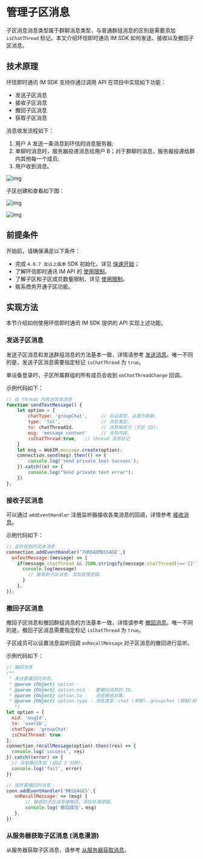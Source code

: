# 管理子区消息

<Toc />

子区消息消息类型属于群聊消息类型，与普通群组消息的区别是需要添加 `isChatThread` 标记。本文介绍环信即时通讯 IM SDK 如何发送、接收以及撤回子区消息。

## 技术原理

环信即时通讯 IM SDK 支持你通过调用 API 在项目中实现如下功能：

- 发送子区消息
- 接收子区消息
- 撤回子区消息
- 获取子区消息

消息收发流程如下：

1. 用户 A 发送一条消息到环信的消息服务器;
2. 单聊时消息时，服务器投递消息给用户 B；对于群聊时消息，服务器投递给群内其他每一个成员;
3. 用户收到消息。

![img](@static/images/android/sendandreceivemsg.png)

子区创建和查看如下图：

![img](@static/images/web/web_group_chat_chreat_new_thread_step_01.png)

![img](@static/images/web/web_group_chat_new_thread_created.png)

## 前提条件

开始前，请确保满足以下条件：

- 完成 `4.0.7 及以上版本` SDK 初始化，详见 [快速开始](quickstart.html)；
- 了解环信即时通讯 IM API 的 [使用限制](/product/limitation.html)。
- 了解子区和子区成员数量限制，详见 [使用限制](/product/limitation.html)。
- 联系商务开通子区功能。

## 实现方法

本节介绍如何使用环信即时通讯 IM SDK 提供的 API 实现上述功能。

### 发送子区消息

发送子区消息和发送群组消息的方法基本一致，详情请参考 [发送消息](message_send_receive.html)。唯一不同的是，发送子区消息需要指定标记 `isChatThread` 为 `true`。

单设备登录时，子区所属群组的所有成员会收到 `onChatThreadChange` 回调。

示例代码如下：

```javascript
// 在 thread 内发送文本消息
function sendTextMessage() {
    let option = {
        chatType: 'groupChat',     // 会话类型，设置为群聊。
        type: 'txt',               // 消息类型。
        to: chatThreadId,          // 消息接收方（子区 ID)。
        msg: 'message content'     // 消息内容。
        isChatThread:true,   // thread 消息标记
    }
    let msg = WebIM.message.create(option); 
    connection.send(msg).then(() => {
        console.log('send private text Success');  
    }).catch((e) => {
        console.log("Send private text error");  
    })
};
```

### 接收子区消息

可以通过 `addEventHandler` 注册监听器接收各类消息的回调，详情参考 [接收消息](message_send_receive.html#接收消息)。

示例代码如下：

```javascript
// 监听收到的文本消息
connection.addEventHandler('THREADMESSAGE',{
  onTextMessage:(message) => {
    if(message.chatThread && JSON.stringify(message.chatThread)!=='{}'){
      console.log(message)
        // 接收到子区消息，添加处理逻辑。
      }
    },
});
```

### 撤回子区消息

撤回子区消息和撤回群组消息的方法基本一致，详情请参考 [撤回消息](message_send_receive.html#撤回消息)。唯一不同的是，撤回子区消息需要指定标记 `isChatThread` 为 `true`。

子区成员可以设置消息监听回调 `onRecallMessage` 对子区消息的撤回进行监听。

示例代码如下：

```javascript
// 撤回消息
/**
 * 发送要撤回的消息。
 * @param {Object} option - 
 * @param {Object} option.mid -  要撤回消息的 ID。
 * @param {Object} option.to -   消息接收对象。
 * @param {Object} option.type - 消息类型：chat (单聊)、groupchat (群聊)和 chatroom (聊天室)。
   */
let option = {
  mid: 'msgId',
  to: 'userID',
  chatType: 'groupChat'
  isChatThread: true
};
connection.recallMessage(option).then((res) => {
  console.log('success', res)
}).catch((error) => {
  // 消息撤回失败 (超过 2 分钟)。
  console.log('fail', error)
})

// 监听要撤回的消息：
conn.addEventHandler('MESSAGES',{
   onRecallMessage: => (msg) {
       // 接收到子区消息被撤回，添加处理逻辑。
       console.log('撤回成功'，msg) 
   }, 
})
```

### 从服务器获取子区消息 (消息漫游)

从服务器获取子区消息，请参考 [从服务器获取消息](message_retrieve.html)。